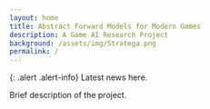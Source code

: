 ```yaml
---
layout: home
title: Abstract Forward Models for Modern Games
description: A Game AI Research Project
background: /assets/img/Stratega.png
permalink: /
---
```


{: .alert .alert-info}
Latest news here.

Brief description of the project.


